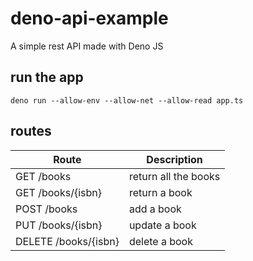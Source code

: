 # deno-api-example
A simple rest API made with Deno JS

## run the app
`deno run --allow-env --allow-net --allow-read app.ts`

## routes

| Route                | Description              |
| -------------------- | ------------------------ |
| GET /books           | return all the books     |
| GET /books/{isbn}    | return a book            |
| POST /books          | add a book               |
| PUT /books/{isbn}    | update a book            |
| DELETE /books/{isbn} | delete a book            |